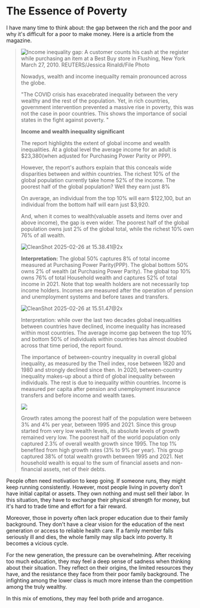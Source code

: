 # The Essence of Poverty

I have many time to think about: the gap between the rich and the poor and why it's difficult for a poor to make money. Here is a article from the magazine.

> ![Income inequality gap: A customer counts his cash at the register while purchasing an item at a Best Buy store in Flushing, New York March 27, 2010. REUTERS/Jessica Rinaldi/File Photo](https://cdn.statically.io/gh/stoneBuild29/MyPictures@main/upload/rtuyOKVhH86PSnO7aY1v5EbVRQ5t4zk72Wz-FTRG5aY.jpeg)
>
> Nowadys, wealth and income inequailty remain pronounced across the globe.
>
> "The COVID crisis has exacebrated inequality between the very wealthy and the rest of the population. Yet, in rich countries, government intervention prevented a massive rise in poverty, this was not the case in poor countries. This shows the importance of social states in the fight against poverty. "
>
> **Income and wealth inequality significant**
>
> The report highlights the extent of global income and wealth inequalities. At a global level the average income for an adult is $23,380(when adjusted for Purchasing Power Parity or PPP).
>
> However, the report's authors explain that this conceals wide disparities between and within countries. The richest 10% of the global population currently take home 52% of the income. The poorest half of the global population? Well they earn just 8%
>
> On average, an individual from the top 10% will earn $122,100, but an individual from the bottom half will earn just $3,920.
>
> And, when it comes to wealth(valuable assets and items over and above income), the gap is even wider. The poorest half of the global population owns just 2% of the global total, while the richest 10% own 76% of all wealth.
>
> ![CleanShot 2025-02-26 at 15.38.41@2x](https://cdn.statically.io/gh/stoneBuild29/MyPictures@main/upload/CleanShot%202025-02-26%20at%2015.38.41%402x.png)
>
> **Interpretation:** The global 50% captures 8% of total income measured at Purchasing Power Parity(PPP). The global bottom 50% owns 2% of wealth (at Purchasing Power Parity). The global top 10% owns 76% of total Household wealth and captures 52% of total income in 2021. Note that top wealth holders are not necessarily top income holders. Incomes are measured after the operation of pension and unemployment systems and before taxes and transfers.
>
> ![CleanShot 2025-02-26 at 15.51.47@2x](https://cdn.statically.io/gh/stoneBuild29/MyPictures@main/upload/CleanShot%202025-02-26%20at%2015.51.47%402x.png)
>
> Interpretation: while over the last two decades global inequalities between countries have declined, income inequality has increased within most countries. The average income gap between the top 10% and bottom 50% of individuals within countries has almost doubled across that time period, the report found.
>
> The importance of between-country inequality in overall global inequality, as measured by the Theil index, rose between 1820 and 1980 and strongly declined since then. In 2020, between-country inequality makes-up about a third of global inequality between individuals. The rest is due to inequality within countries. Income is measured per capita after pension and unemployment insurance transfers and before income and wealth taxes.
>
> ![](https://cdn.statically.io/gh/stoneBuild29/MyPictures@main/upload/CleanShot%202025-02-26%20at%2020.05.38%402x.png)
>
> Growth rates among the poorest half of the population were between 3% and 4% per year, between 1995 and 2021. Since this group started from very low wealth levels, its absolute levels of growth remained very low. The poorest half of the world population only captured 2.3% of overall wealth growth since 1995. The top 1% benefited from high growth rates (3% to 9% per year). This group captured 38% of total wealth growth between 1995 and 2021. Net household wealth is equal to the sum of financial assets and non-financial assets, net of their debts.

People often need motivation to keep going. If someone runs, they might keep running consistently. However, most people living in poverty don't have initial capital or assets. They own nothing and must sell their labor. In this situation, they have to exchange their physical strength for money, but it's hard to trade time and effort for a fair reward.

Moreover, those in poverty often lack proper education due to their family background. They don't have a clear vision for the education of the next generation or access to reliable health care. If a family member falls seriously ill and dies, the whole family may slip back into poverty. It becomes a vicious cycle.

For the new generation, the pressure can be overwhelming. After receiving too much education, they may feel a deep sense of sadness when thinking about their situation. They reflect on their origins, the limited resources they have, and the resistance they face from their poor family background. The infighting among the lower class is much more intense than the competition among the truly wealthy.

In this mix of emotions, they may feel both pride and arrogance.

